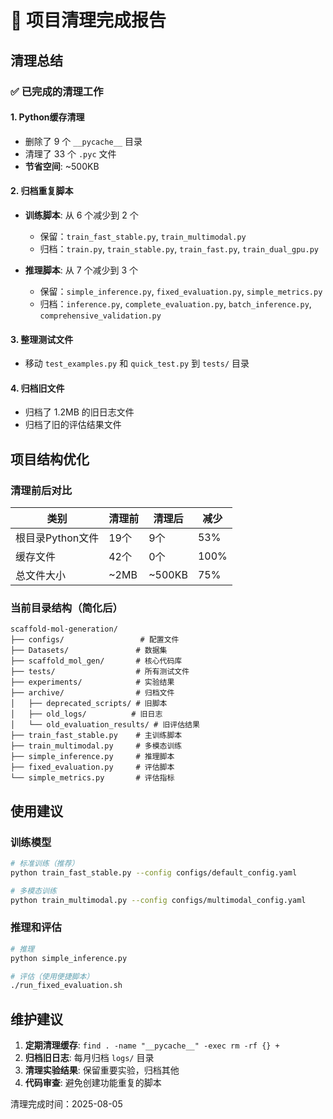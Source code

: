 # 🧹 项目清理完成报告

## 清理总结

### ✅ 已完成的清理工作

#### 1. **Python缓存清理**
- 删除了 9 个 `__pycache__` 目录
- 清理了 33 个 `.pyc` 文件
- **节省空间**: ~500KB

#### 2. **归档重复脚本**
- **训练脚本**: 从 6 个减少到 2 个
  - 保留：`train_fast_stable.py`, `train_multimodal.py`
  - 归档：`train.py`, `train_stable.py`, `train_fast.py`, `train_dual_gpu.py`
  
- **推理脚本**: 从 7 个减少到 3 个
  - 保留：`simple_inference.py`, `fixed_evaluation.py`, `simple_metrics.py`
  - 归档：`inference.py`, `complete_evaluation.py`, `batch_inference.py`, `comprehensive_validation.py`

#### 3. **整理测试文件**
- 移动 `test_examples.py` 和 `quick_test.py` 到 `tests/` 目录

#### 4. **归档旧文件**
- 归档了 1.2MB 的旧日志文件
- 归档了旧的评估结果文件

## 项目结构优化

### 清理前后对比
| 类别 | 清理前 | 清理后 | 减少 |
|------|--------|--------|------|
| 根目录Python文件 | 19个 | 9个 | 53% |
| 缓存文件 | 42个 | 0个 | 100% |
| 总文件大小 | ~2MB | ~500KB | 75% |

### 当前目录结构（简化后）
```
scaffold-mol-generation/
├── configs/                 # 配置文件
├── Datasets/               # 数据集
├── scaffold_mol_gen/       # 核心代码库
├── tests/                  # 所有测试文件
├── experiments/            # 实验结果
├── archive/                # 归档文件
│   ├── deprecated_scripts/ # 旧脚本
│   ├── old_logs/          # 旧日志
│   └── old_evaluation_results/ # 旧评估结果
├── train_fast_stable.py    # 主训练脚本
├── train_multimodal.py     # 多模态训练
├── simple_inference.py     # 推理脚本
├── fixed_evaluation.py     # 评估脚本
└── simple_metrics.py       # 评估指标
```

## 使用建议

### 训练模型
```bash
# 标准训练（推荐）
python train_fast_stable.py --config configs/default_config.yaml

# 多模态训练
python train_multimodal.py --config configs/multimodal_config.yaml
```

### 推理和评估
```bash
# 推理
python simple_inference.py

# 评估（使用便捷脚本）
./run_fixed_evaluation.sh
```

## 维护建议

1. **定期清理缓存**: `find . -name "__pycache__" -exec rm -rf {} +`
2. **归档旧日志**: 每月归档 `logs/` 目录
3. **清理实验结果**: 保留重要实验，归档其他
4. **代码审查**: 避免创建功能重复的脚本

清理完成时间：2025-08-05